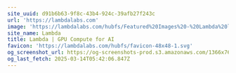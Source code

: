 ```yaml
---
site_uuid: d91b6b63-9f8c-43b4-924c-39afb27f243c
url: 'https://lambdalabs.com'
image: 'https://lambdalabs.com/hubfs/Featured%20Images%20-%20Lambda%20logo.png'
site_name: Lambda
title: Lambda | GPU Compute for AI
favicon: 'https://lambdalabs.com/hubfs/favicon-48x48-1.svg'
og_screenshot_url: https://og-screenshots-prod.s3.amazonaws.com/1366x768/80/false/ebef014c9928808828596d87f652c994fd31efa962330533bcd3b16f23cdfdf4.jpeg
og_last_fetch: 2025-03-14T05:42:06.847Z
---
```


